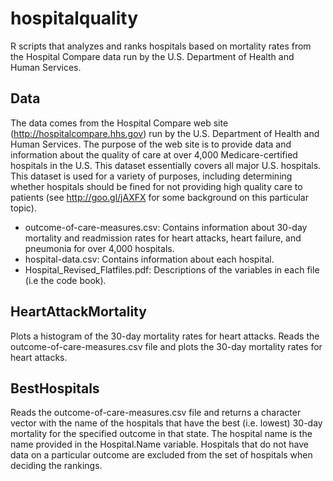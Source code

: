# hospitalquality

R scripts that analyzes and ranks hospitals based on mortality rates from the Hospital Compare data run by the U.S. Department of Health and Human Services.

## Data

The data comes from the Hospital Compare web site (http://hospitalcompare.hhs.gov) run by the U.S. Department of Health and Human Services. The purpose of the web site is to provide data and information about the quality of care at over 4,000 Medicare-certified hospitals in the U.S. This dataset essentially covers all major U.S. hospitals. This dataset is used for a variety of purposes, including determining whether hospitals should be fined for not providing high quality care to patients (see http://goo.gl/jAXFX
for some background on this particular topic).

* outcome-of-care-measures.csv: Contains information about 30-day mortality and readmission rates for heart attacks, heart failure, and pneumonia for over 4,000 hospitals.
* hospital-data.csv: Contains information about each hospital.
* Hospital_Revised_Flatfiles.pdf: Descriptions of the variables in each file (i.e the code book).

## HeartAttackMortality

Plots a histogram of the 30-day mortality rates for heart attacks.  Reads the outcome-of-care-measures.csv file and plots the 30-day mortality rates for heart attacks.

## BestHospitals

Reads the outcome-of-care-measures.csv file and returns a character vector with the name of the hospitals that have the best (i.e. lowest) 30-day mortality for the specified outcome in that state. The hospital name is the name provided in the Hospital.Name variable. Hospitals that do not have data on a particular outcome are excluded from the set of hospitals when deciding the rankings.
